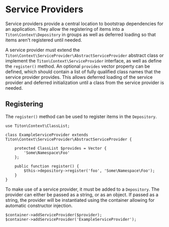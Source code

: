 # Service Providers #

Service providers provide a central location to bootstrap dependencies for an application. They allow the registering of items into a `Titon\Context\Depository` in groups as well as deferred loading so that items aren't registered until needed.

A service provider must extend the `Titon\Context\ServiceProvider\AbstractServiceProvider` abstract class or implement the `Titon\Context\ServiceProvider` interface, as well as define the `register()` method. An optional `provides` vector property can be defined, which should contain a list of fully qualified class names that the service provider provides. This allows deferred loading of the service provider and deferred initialization until a class from the service provider is needed.

## Registering ##

The `register()` method can be used to register items in the `Depository`.

```hack
use Titon\Context\ClassList;

class ExampleServiceProvider extends Titon\Context\ServiceProvider\AbstractServiceProvider {

    protected ClassList $provides = Vector {
        'Some\Namespace\Foo'
    };

    public function register() {
        $this->depository->register('foo', 'Some\Namespace\Foo');
    }
}
```

To make use of a service provider, it must be added to a `Depository`. The provider can either be passed as a string, or as an object. If passed as a string, the provider will be instantiated using the container allowing for automatic constructor injection.

```hack
$container->addServiceProvider($provider);
$container->addServiceProvider('ExampleServiceProvider');
```
